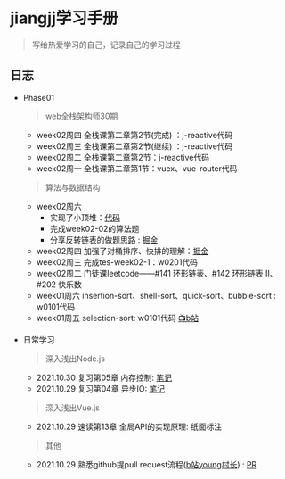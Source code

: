# jiangjj学习手册

> 写给热爱学习的自己，记录自己的学习过程



## 日志 
- Phase01 
  > web全栈架构师30期
    - week02周四 全栈课第二章第2节(完成) ：j-reactive代码
    - week02周三 全栈课第二章第2节(继续) ：j-reactive代码
    - week02周二 全栈课第二章第2节：j-reactive代码
    - week02周一 全栈课第二章第1节：vuex、vue-router代码
  > 算法与数据结构
   - week02周六 
     - 实现了小顶堆：[代码](https://github.com/rhythm022/jiangjj-frontend-studybook/blob/main/algorithm/02-%E5%B0%8F%E9%A1%B6%E5%A0%86.js)
     - 完成week02-02的算法题
     - 分享反转链表的做题思路 : [掘金](https://juejin.cn/post/7027331088104194056)
   - week02周四 加强了对桶排序、快排的理解：[掘金](https://juejin.cn/post/7026750529673887780)
   - week02周三 完成tes-week02-1：w0201代码
   - week02周二 门徒课leetcode——#141 环形链表、#142 环形链表 II、#202 快乐数
   - week01周六 insertion-sort、shell-sort、quick-sort、bubble-sort : w0101代码
   - week01周五 selection-sort: w0101代码 [📺b站](https://www.bilibili.com/video/BV1vh41187WG?spm_id_from=333.999.0.0)
 
 
 
 
 
 
 
 
 
 
 
 
 
 
 
 
 
 

- 日常学习
  > 深入浅出Node.js
    - 2021.10.30 复习第05章 内存控制: [笔记](https://github.com/rhythm022/2020-learning/blob/master/2021-nodejs/Untitled.ipynb)    
    - 2021.10.29 复习第04章 异步IO: [笔记](https://github.com/rhythm022/2020-learning/blob/master/2021-nodejs/Untitled.ipynb)    
  > 深入浅出Vue.js
    - 2021.10.29 速读第13章 全局API的实现原理: 纸面标注
  > 其他
    - 2021.10.29 熟悉github提pull request流程([b站young村长](https://www.bilibili.com/video/BV1Ev411J77h/)) : [PR](https://github.com/su37josephxia/wheel-awesome/pull/169)

